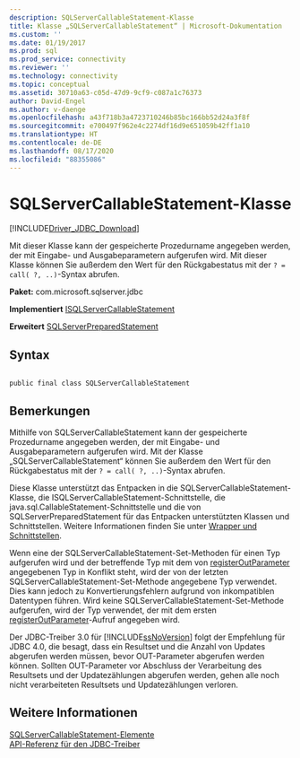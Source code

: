 ```yaml
---
description: SQLServerCallableStatement-Klasse
title: Klasse „SQLServerCallableStatement“ | Microsoft-Dokumentation
ms.custom: ''
ms.date: 01/19/2017
ms.prod: sql
ms.prod_service: connectivity
ms.reviewer: ''
ms.technology: connectivity
ms.topic: conceptual
ms.assetid: 30710a63-c05d-47d9-9cf9-c087a1c76373
author: David-Engel
ms.author: v-daenge
ms.openlocfilehash: a43f718b3a4723710246b85bc166bb52d24a3f8f
ms.sourcegitcommit: e700497f962e4c2274df16d9e651059b42ff1a10
ms.translationtype: HT
ms.contentlocale: de-DE
ms.lasthandoff: 08/17/2020
ms.locfileid: "88355086"
---
```

# <a name="sqlservercallablestatement-class"></a>SQLServerCallableStatement-Klasse
[!INCLUDE[Driver_JDBC_Download](../../../includes/driver_jdbc_download.md)]

  Mit dieser Klasse kann der gespeicherte Prozedurname angegeben werden, der mit Eingabe- und Ausgabeparametern aufgerufen wird. Mit dieser Klasse können Sie außerdem den Wert für den Rückgabestatus mit der `? = call( ?, ..)`-Syntax abrufen.  
  
 **Paket:** com.microsoft.sqlserver.jdbc  
  
 **Implementiert** [ISQLServerCallableStatement](../../../connect/jdbc/reference/sqlservercallablestatement-class.md)  
  
 **Erweitert** [SQLServerPreparedStatement](../../../connect/jdbc/reference/sqlserverpreparedstatement-class.md)  
  
## <a name="syntax"></a>Syntax  
  
```  
  
public final class SQLServerCallableStatement  
```  
  
## <a name="remarks"></a>Bemerkungen  
 Mithilfe von SQLServerCallableStatement kann der gespeicherte Prozedurname angegeben werden, der mit Eingabe- und Ausgabeparametern aufgerufen wird. Mit der Klasse „SQLServerCallableStatement“ können Sie außerdem den Wert für den Rückgabestatus mit der `? = call( ?, ..)`-Syntax abrufen.  
  
 Diese Klasse unterstützt das Entpacken in die SQLServerCallableStatement-Klasse, die ISQLServerCallableStatement-Schnittstelle, die java.sql.CallableStatement-Schnittstelle und die von SQLServerPreparedStatement für das Entpacken unterstützten Klassen und Schnittstellen. Weitere Informationen finden Sie unter [Wrapper und Schnittstellen](../../../connect/jdbc/wrappers-and-interfaces.md).  
  
 Wenn eine der SQLServerCallableStatement-Set-Methoden für einen Typ aufgerufen wird und der betreffende Typ mit dem von [registerOutParameter](../../../connect/jdbc/reference/registeroutparameter-method-sqlservercallablestatement.md) angegebenen Typ in Konflikt steht, wird der von der letzten SQLServerCallableStatement-Set-Methode angegebene Typ verwendet. Dies kann jedoch zu Konvertierungsfehlern aufgrund von inkompatiblen Datentypen führen. Wird keine SQLServerCallableStatement-Set-Methode aufgerufen, wird der Typ verwendet, der mit dem ersten [registerOutParameter](../../../connect/jdbc/reference/registeroutparameter-method-sqlservercallablestatement.md)-Aufruf angegeben wird.  
  
 Der JDBC-Treiber 3.0 für [!INCLUDE[ssNoVersion](../../../includes/ssnoversion-md.md)] folgt der Empfehlung für JDBC 4.0, die besagt, dass ein Resultset und die Anzahl von Updates abgerufen werden müssen, bevor OUT-Parameter abgerufen werden können. Sollten OUT-Parameter vor Abschluss der Verarbeitung des Resultsets und der Updatezählungen abgerufen werden, gehen alle noch nicht verarbeiteten Resultsets und Updatezählungen verloren.  
  
## <a name="see-also"></a>Weitere Informationen  
 [SQLServerCallableStatement-Elemente](../../../connect/jdbc/reference/sqlservercallablestatement-members.md)   
 [API-Referenz für den JDBC-Treiber](../../../connect/jdbc/reference/jdbc-driver-api-reference.md)  
  
  
